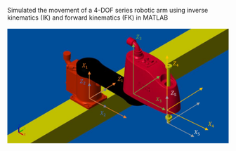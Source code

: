 Simulated the movement of a 4-DOF series robotic arm using inverse kinematics (IK) and forward kinematics (FK) in MATLAB <br /><br />
![](https://github.com/Sinakzm1379/Robotics_Course_Project/blob/main/Pictures/4DOF.png)  <br />

